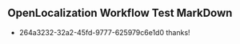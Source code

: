 ## OpenLocalization Workflow Test MarkDown
* 264a3232-32a2-45fd-9777-625979c6e1d0 thanks!

<!--HONumber=Aug16_HO1-->


